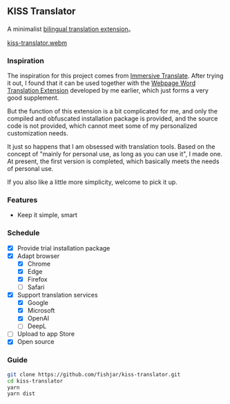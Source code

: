 ## KISS Translator

A minimalist [bilingual translation extension](https://github.com/fishjar/kiss-translator)。

[kiss-translator.webm](https://github.com/fishjar/kiss-translator/assets/1157624/f7ba8a5c-e4a8-4d5a-823a-5c5c67a0a47f)

### Inspiration

The inspiration for this project comes from [Immersive Translate](https://github.com/immersive-translate/immersive-translate). After trying it out, I found that it can be used together with the [Webpage Word Translation Extension](https://github.com/fishjar/kiss-dictionary) developed by me earlier, which just forms a very good supplement.

But the function of this extension is a bit complicated for me, and only the compiled and obfuscated installation package is provided, and the source code is not provided, which cannot meet some of my personalized customization needs.

It just so happens that I am obsessed with translation tools. Based on the concept of "mainly for personal use, as long as you can use it", I made one. At present, the first version is completed, which basically meets the needs of personal use.

If you also like a little more simplicity, welcome to pick it up.

### Features

- Keep it simple, smart

### Schedule

- [x] Provide trial installation package
- [x] Adapt browser
  - [x] Chrome
  - [x] Edge
  - [x] Firefox
  - [ ] Safari
- [x] Support translation services
  - [x] Google
  - [x] Microsoft
  - [x] OpenAI
  - [ ] DeepL
- [ ] Upload to app Store
- [x] Open source

### Guide

```sh
git clone https://github.com/fishjar/kiss-translator.git
cd kiss-translator
yarn
yarn dist
```

